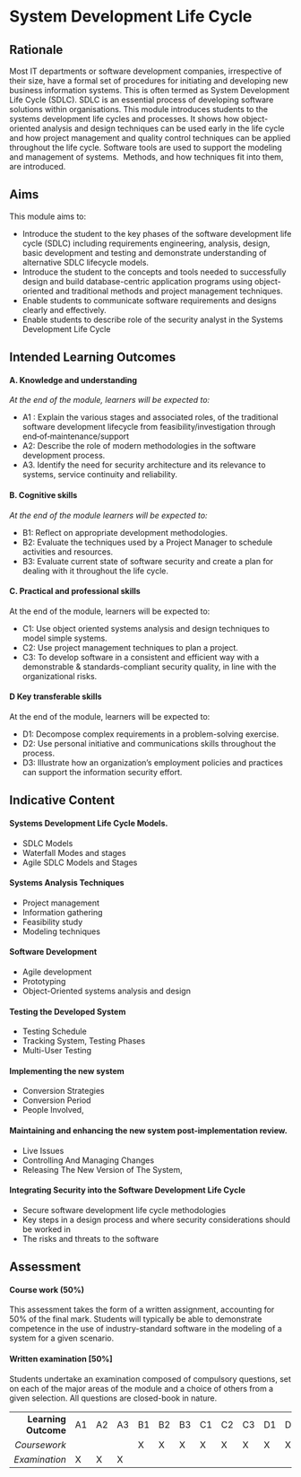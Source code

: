 # System Development Life Cycle

## Rationale
Most IT departments or software development companies, irrespective of their size, have a formal set of procedures for initiating and developing new business information systems. This is often termed as System Development Life Cycle (SDLC). SDLC is an essential process of developing software solutions within organisations. This module introduces students to the systems development life cycles and processes. It shows how object-oriented analysis and design techniques can be used early in the life cycle and how project management and quality control techniques can be applied throughout the life cycle. Software tools are used to support the modeling and management of systems.  Methods, and how techniques fit into them, are introduced. 

## Aims
This module aims to:
* Introduce the student to the key phases of the software development life cycle (SDLC) including requirements engineering, analysis, design, basic development and testing and demonstrate understanding of alternative SDLC lifecycle models.
* Introduce the student to the concepts and tools needed to successfully design and build database-centric application programs using object-oriented and traditional methods and project management techniques.
* Enable students to communicate software requirements and designs clearly and effectively.
* Enable students to describe role of the security analyst in the Systems Development Life Cycle

## Intended Learning Outcomes

#### A. Knowledge and understanding
*At the end of the module, learners will be expected to:*
* A1 : Explain the various stages and associated roles, of the traditional software development lifecycle from feasibility/investigation through end‐of‐maintenance/support 
* A2: Describe the role of modern methodologies in the software development process.
* A3. Identify the need for security architecture and its relevance to systems, service continuity and reliability.

#### B. Cognitive skills
*At the end of the module learners will be expected to:*
* B1: Reflect on appropriate development methodologies. 
* B2:  Evaluate the techniques used by a Project Manager to schedule activities and resources.
* B3: Evaluate current state of software security and create a plan for dealing with it throughout the life cycle.

#### C. Practical and professional skills
At the end of the module, learners will be expected to:
* C1: Use object oriented systems analysis and design techniques to model simple systems. 
* C2: Use project management techniques to plan a project. 
* C3: To develop software in a consistent and efficient way with a demonstrable & standards-compliant security quality, in line with the organizational risks.

#### D Key transferable skills 
At the end of the module, learners will be expected to:
* D1: Decompose complex requirements in a problem-solving exercise.
* D2: Use personal initiative and communications skills throughout the process.
* D3: Illustrate how an organization’s employment policies and practices can support the information security effort.

## Indicative Content

#### Systems Development Life Cycle Models.
* SDLC Models
* Waterfall Modes and stages
* Agile SDLC Models and Stages 

#### Systems Analysis Techniques 
* Project management 
* Information gathering 
* Feasibility study 
* Modeling techniques 

#### Software Development 
* Agile development 
* Prototyping 
* Object-Oriented systems analysis and design

#### Testing the Developed System 
* Testing Schedule
* Tracking System, Testing Phases 
* Multi-User Testing

#### Implementing the new system 
* Conversion Strategies
* Conversion Period
* People Involved, 

#### Maintaining and enhancing the new system post-implementation review.
* Live Issues
* Controlling And Managing Changes
* Releasing The New Version of The System,

#### Integrating Security into the Software Development Life Cycle
* Secure software development life cycle methodologies
* Key steps in a design process and where security considerations should be worked in
* The risks and threats to the software


## Assessment 
#### Course work (50%)
This assessment takes the form of a written assignment, accounting for 50% of the final mark. Students will typically be able to demonstrate competence in the use of industry-standard software in the modeling of a system for a given scenario. 

#### Written examination [50%]
Students undertake an examination composed of compulsory questions, set on each of the major areas of the module and a choice of others from a given selection. All questions are closed-book in nature.

|   |   |   |   |   |   |   |   |   |   |   |   |   |
|---:|---|---|---|---|---|---|---|---|---|---|---|---|
| **Learning Outcome** | A1 | A2 | A3 | B1 | B2 | B3 | C1 | C2 | C3 | D1 | D2 | D3 |
| *Coursework* |   |   |   | X | X | X | X | X | X | X | X | X | 
| *Examination* | X | X | X |  |   |   |   |   |   |   |   |   | 
